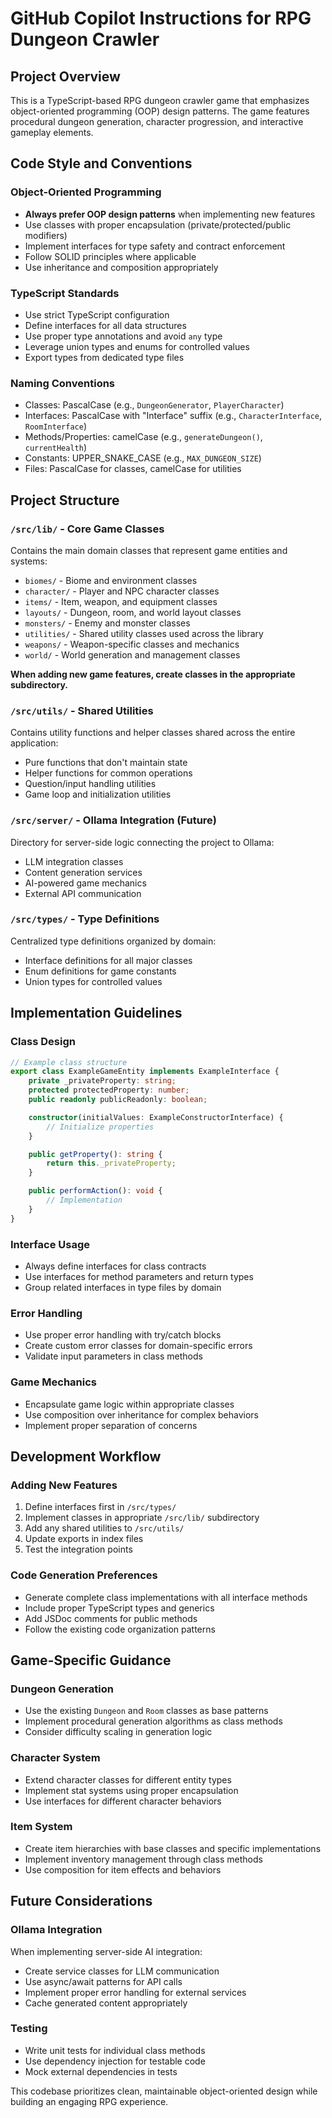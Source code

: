 # GitHub Copilot Instructions for RPG Dungeon Crawler

## Project Overview
This is a TypeScript-based RPG dungeon crawler game that emphasizes object-oriented programming (OOP) design patterns. The game features procedural dungeon generation, character progression, and interactive gameplay elements.

## Code Style and Conventions

### Object-Oriented Programming
- **Always prefer OOP design patterns** when implementing new features
- Use classes with proper encapsulation (private/protected/public modifiers)  
- Implement interfaces for type safety and contract enforcement
- Follow SOLID principles where applicable
- Use inheritance and composition appropriately

### TypeScript Standards
- Use strict TypeScript configuration
- Define interfaces for all data structures
- Use proper type annotations and avoid `any` type
- Leverage union types and enums for controlled values
- Export types from dedicated type files

### Naming Conventions
- Classes: PascalCase (e.g., `DungeonGenerator`, `PlayerCharacter`)
- Interfaces: PascalCase with "Interface" suffix (e.g., `CharacterInterface`, `RoomInterface`)
- Methods/Properties: camelCase (e.g., `generateDungeon()`, `currentHealth`)
- Constants: UPPER_SNAKE_CASE (e.g., `MAX_DUNGEON_SIZE`)
- Files: PascalCase for classes, camelCase for utilities

## Project Structure

### `/src/lib/` - Core Game Classes
Contains the main domain classes that represent game entities and systems:
- `biomes/` - Biome and environment classes
- `character/` - Player and NPC character classes  
- `items/` - Item, weapon, and equipment classes
- `layouts/` - Dungeon, room, and world layout classes
- `monsters/` - Enemy and monster classes
- `utilities/` - Shared utility classes used across the library
- `weapons/` - Weapon-specific classes and mechanics
- `world/` - World generation and management classes

**When adding new game features, create classes in the appropriate subdirectory.**

### `/src/utils/` - Shared Utilities  
Contains utility functions and helper classes shared across the entire application:
- Pure functions that don't maintain state
- Helper functions for common operations
- Question/input handling utilities
- Game loop and initialization utilities

### `/src/server/` - Ollama Integration (Future)
Directory for server-side logic connecting the project to Ollama:
- LLM integration classes
- Content generation services  
- AI-powered game mechanics
- External API communication

### `/src/types/` - Type Definitions
Centralized type definitions organized by domain:
- Interface definitions for all major classes
- Enum definitions for game constants
- Union types for controlled values

## Implementation Guidelines

### Class Design
```typescript
// Example class structure
export class ExampleGameEntity implements ExampleInterface {
    private _privateProperty: string;
    protected protectedProperty: number;
    public readonly publicReadonly: boolean;

    constructor(initialValues: ExampleConstructorInterface) {
        // Initialize properties
    }

    public getProperty(): string {
        return this._privateProperty;
    }

    public performAction(): void {
        // Implementation
    }
}
```

### Interface Usage
- Always define interfaces for class contracts
- Use interfaces for method parameters and return types
- Group related interfaces in type files by domain

### Error Handling
- Use proper error handling with try/catch blocks
- Create custom error classes for domain-specific errors
- Validate input parameters in class methods

### Game Mechanics
- Encapsulate game logic within appropriate classes
- Use composition over inheritance for complex behaviors
- Implement proper separation of concerns

## Development Workflow

### Adding New Features
1. Define interfaces first in `/src/types/`
2. Implement classes in appropriate `/src/lib/` subdirectory
3. Add any shared utilities to `/src/utils/`
4. Update exports in index files
5. Test the integration points

### Code Generation Preferences
- Generate complete class implementations with all interface methods
- Include proper TypeScript types and generics
- Add JSDoc comments for public methods
- Follow the existing code organization patterns

## Game-Specific Guidance

### Dungeon Generation
- Use the existing `Dungeon` and `Room` classes as base patterns
- Implement procedural generation algorithms as class methods
- Consider difficulty scaling in generation logic

### Character System  
- Extend character classes for different entity types
- Implement stat systems using proper encapsulation
- Use interfaces for different character behaviors

### Item System
- Create item hierarchies with base classes and specific implementations
- Implement inventory management through class methods
- Use composition for item effects and behaviors

## Future Considerations

### Ollama Integration
When implementing server-side AI integration:
- Create service classes for LLM communication
- Use async/await patterns for API calls
- Implement proper error handling for external services
- Cache generated content appropriately

### Testing
- Write unit tests for individual class methods  
- Use dependency injection for testable code
- Mock external dependencies in tests

This codebase prioritizes clean, maintainable object-oriented design while building an engaging RPG experience.
